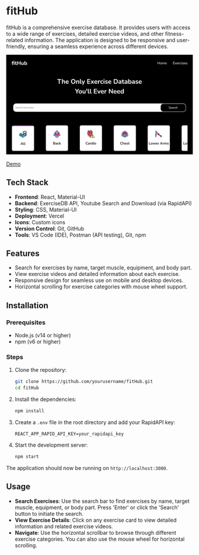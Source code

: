 # fitHub

fitHub is a comprehensive exercise database. It provides users with access to a wide range of exercises, detailed exercise videos, and other fitness-related information. The application is designed to be responsive and user-friendly, ensuring a seamless experience across different devices.

![Dashboard of the app](fitHub.jpg)

[Demo](https://fithub.vercel.com)

## Tech Stack

- **Frontend**: React, Material-UI
- **Backend**: ExerciseDB API, Youtube Search and Download (via RapidAPI)
- **Styling**: CSS, Material-UI
- **Deployment**: Vercel
- **Icons**: Custom icons
- **Version Control**: Git, GitHub
- **Tools**: VS Code (IDE), Postman (API testing), Git, npm

## Features

- Search for exercises by name, target muscle, equipment, and body part.
- View exercise videos and detailed information about each exercise.
- Responsive design for seamless use on mobile and desktop devices.
- Horizontal scrolling for exercise categories with mouse wheel support.

## Installation

### Prerequisites

- Node.js (v14 or higher)
- npm (v6 or higher)

### Steps

1. Clone the repository:

    ```bash
    git clone https://github.com/yourusername/fitHub.git
    cd fitHub
    ```

2. Install the dependencies:

    ```bash
    npm install
    ```

3. Create a `.env` file in the root directory and add your RapidAPI key:

    ```env
    REACT_APP_RAPID_API_KEY=your_rapidapi_key
    ```

4. Start the development server:

    ```bash
    npm start
    ```

The application should now be running on `http://localhost:3000`.

## Usage

- **Search Exercises**: Use the search bar to find exercises by name, target muscle, equipment, or body part. Press 'Enter' or click the 'Search' button to initiate the search.
- **View Exercise Details**: Click on any exercise card to view detailed information and related exercise videos.
- **Navigate**: Use the horizontal scrollbar to browse through different exercise categories. You can also use the mouse wheel for horizontal scrolling.
